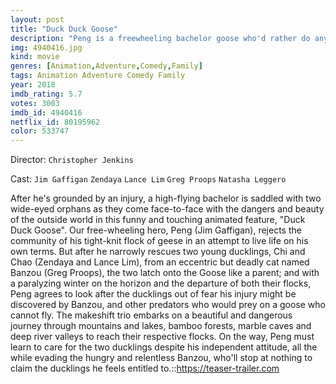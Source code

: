 ```yaml
---
layout: post
title: "Duck Duck Goose"
description: "Peng is a freewheeling bachelor goose who'd rather do anything than practice for the upcoming migration. He thinks he's better than everyone else and spends his time attempting crazy stunts at even crazier speeds. In one such stunt, Peng flies too near the ground, hits a flock of ducklings and separates brother and sister, Chao and Chi, from the rest. In this unlikely meeting, Peng will begin a journey that will break his wing and nearly break his heart as he grows to understand the p.."
img: 4940416.jpg
kind: movie
genres: [Animation,Adventure,Comedy,Family]
tags: Animation Adventure Comedy Family 
year: 2018
imdb_rating: 5.7
votes: 3003
imdb_id: 4940416
netflix_id: 80195962
color: 533747
---
```

Director: `Christopher Jenkins`  

Cast: `Jim Gaffigan` `Zendaya` `Lance Lim` `Greg Proops` `Natasha Leggero` 

After he's grounded by an injury, a high-flying bachelor is saddled with two wide-eyed orphans as they come face-to-face with the dangers and beauty of the outside world in this funny and touching animated feature, "Duck Duck Goose". Our free-wheeling hero, Peng (Jim Gaffigan), rejects the community of his tight-knit flock of geese in an attempt to live life on his own terms. But after he narrowly rescues two young ducklings, Chi and Chao (Zendaya and Lance Lim), from an eccentric but deadly cat named Banzou (Greg Proops), the two latch onto the Goose like a parent; and with a paralyzing winter on the horizon and the departure of both their flocks, Peng agrees to look after the ducklings out of fear his injury might be discovered by Banzou, and other predators who would prey on a goose who cannot fly. The makeshift trio embarks on a beautiful and dangerous journey through mountains and lakes, bamboo forests, marble caves and deep river valleys to reach their respective flocks. On the way, Peng must learn to care for the two ducklings despite his independent attitude, all the while evading the hungry and relentless Banzou, who'll stop at nothing to claim the ducklings he feels entitled to.::https://teaser-trailer.com